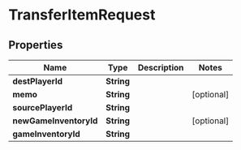 

# TransferItemRequest

## Properties

Name | Type | Description | Notes
------------ | ------------- | ------------- | -------------
**destPlayerId** | **String** |  | 
**memo** | **String** |  |  [optional]
**sourcePlayerId** | **String** |  | 
**newGameInventoryId** | **String** |  |  [optional]
**gameInventoryId** | **String** |  | 



